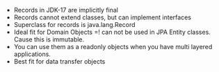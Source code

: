- Records in JDK-17 are implicitly final
- Records cannot extend classes, but can implement interfaces
- Superclass for records is java.lang.Record
- Ideal fit for Domain Objects =! can not be used in JPA Entity classes. Cause this is immutable.
- You can use them as a readonly objects when you have multi layered applications.
- Best fit for data transfer objects